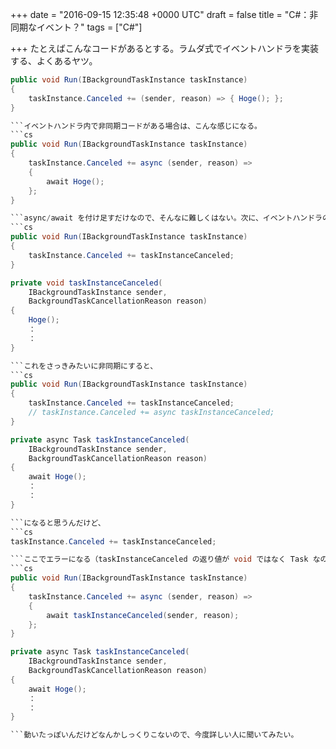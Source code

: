
+++
date = "2016-09-15 12:35:48 +0000 UTC"
draft = false
title = "C#：非同期なイベント？"
tags = ["C#"]

+++
たとえばこんなコードがあるとする。ラムダ式でイベントハンドラを実装する、よくあるヤツ。
```cs
public void Run(IBackgroundTaskInstance taskInstance)
{
    taskInstance.Canceled += (sender, reason) => { Hoge(); };
}

```イベントハンドラ内で非同期コードがある場合は、こんな感じになる。
```cs
public void Run(IBackgroundTaskInstance taskInstance)
{
    taskInstance.Canceled += async (sender, reason) =>
    { 
        await Hoge(); 
    };
}

```async/await を付け足すだけなので、そんなに難しくはない。次に、イベントハンドラのコードが肥大化してきたので、これを外に出すことにする。非同期じゃない場合はこんな感じ。
```cs
public void Run(IBackgroundTaskInstance taskInstance)
{
    taskInstance.Canceled += taskInstanceCanceled;
}

private void taskInstanceCanceled(
    IBackgroundTaskInstance sender, 
    BackgroundTaskCancellationReason reason)
{
    Hoge();
    ：
    ：
}

```これをさっきみたいに非同期にすると、
```cs
public void Run(IBackgroundTaskInstance taskInstance)
{
    taskInstance.Canceled += taskInstanceCanceled;
    // taskInstance.Canceled += async taskInstanceCanceled;
}

private async Task taskInstanceCanceled(
    IBackgroundTaskInstance sender, 
    BackgroundTaskCancellationReason reason)
{
    await Hoge();
    ：
    ：
}

```になると思うんだけど、
```cs
taskInstance.Canceled += taskInstanceCanceled;

```ここでエラーになる（taskInstanceCanceled の返り値が void ではなく Task なので）。しょうがないので、ちょっと考えてこうした。
```cs
public void Run(IBackgroundTaskInstance taskInstance)
{
    taskInstance.Canceled += async (sender, reason) =>
    {
        await taskInstanceCanceled(sender, reason);
    };
}

private async Task taskInstanceCanceled(
    IBackgroundTaskInstance sender, 
    BackgroundTaskCancellationReason reason)
{
    await Hoge();
    ：
    ：
}

```動いたっぽいんだけどなんかしっくりこないので、今度詳しい人に聞いてみたい。



